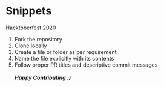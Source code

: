 # Snippets
Hacktoberfest 2020

1. Fork the repository
2. Clone locally
3. Create a file or folder as per requirement
4. Name the file explicitly with its contents
5. Follow proper PR titles and descriptive commit messages
<br><br>**_Happy Contributing :)_**
